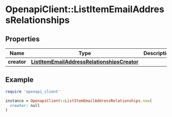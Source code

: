 # OpenapiClient::ListItemEmailAddressRelationships

## Properties

| Name | Type | Description | Notes |
| ---- | ---- | ----------- | ----- |
| **creator** | [**ListItemEmailAddressRelationshipsCreator**](ListItemEmailAddressRelationshipsCreator.md) |  | [optional] |

## Example

```ruby
require 'openapi_client'

instance = OpenapiClient::ListItemEmailAddressRelationships.new(
  creator: null
)
```

